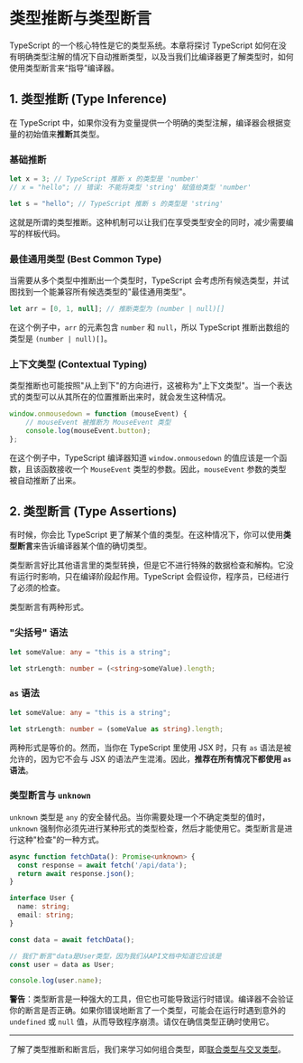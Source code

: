 # 类型推断与类型断言

TypeScript 的一个核心特性是它的类型系统。本章将探讨 TypeScript 如何在没有明确类型注解的情况下自动推断类型，以及当我们比编译器更了解类型时，如何使用类型断言来“指导”编译器。

## 1. 类型推断 (Type Inference)

在 TypeScript 中，如果你没有为变量提供一个明确的类型注解，编译器会根据变量的初始值来**推断**其类型。

### 基础推断
```typescript
let x = 3; // TypeScript 推断 x 的类型是 'number'
// x = "hello"; // 错误: 不能将类型 'string' 赋值给类型 'number'

let s = "hello"; // TypeScript 推断 s 的类型是 'string'
```
这就是所谓的类型推断。这种机制可以让我们在享受类型安全的同时，减少需要编写的样板代码。

### 最佳通用类型 (Best Common Type)
当需要从多个类型中推断出一个类型时，TypeScript 会考虑所有候选类型，并试图找到一个能兼容所有候选类型的"最佳通用类型"。

```typescript
let arr = [0, 1, null]; // 推断类型为 (number | null)[]
```
在这个例子中，`arr` 的元素包含 `number` 和 `null`，所以 TypeScript 推断出数组的类型是 `(number | null)[]`。

### 上下文类型 (Contextual Typing)
类型推断也可能按照"从上到下"的方向进行，这被称为"上下文类型"。当一个表达式的类型可以从其所在的位置推断出来时，就会发生这种情况。

```typescript
window.onmousedown = function (mouseEvent) {
    // mouseEvent 被推断为 MouseEvent 类型
    console.log(mouseEvent.button);
};
```
在这个例子中，TypeScript 编译器知道 `window.onmousedown` 的值应该是一个函数，且该函数接收一个 `MouseEvent` 类型的参数。因此，`mouseEvent` 参数的类型被自动推断了出来。

## 2. 类型断言 (Type Assertions)

有时候，你会比 TypeScript 更了解某个值的类型。在这种情况下，你可以使用**类型断言**来告诉编译器某个值的确切类型。

类型断言好比其他语言里的类型转换，但是它不进行特殊的数据检查和解构。它没有运行时影响，只在编译阶段起作用。TypeScript 会假设你，程序员，已经进行了必须的检查。

类型断言有两种形式。

### "尖括号" 语法
```typescript
let someValue: any = "this is a string";

let strLength: number = (<string>someValue).length;
```

### `as` 语法
```typescript
let someValue: any = "this is a string";

let strLength: number = (someValue as string).length;
```
两种形式是等价的。然而，当你在 TypeScript 里使用 JSX 时，只有 `as` 语法是被允许的，因为它不会与 JSX 的语法产生混淆。因此，**推荐在所有情况下都使用 `as` 语法**。

### 类型断言与 `unknown`
`unknown` 类型是 `any` 的安全替代品。当你需要处理一个不确定类型的值时，`unknown` 强制你必须先进行某种形式的类型检查，然后才能使用它。类型断言是进行这种"检查"的一种方式。

```typescript
async function fetchData(): Promise<unknown> {
  const response = await fetch('/api/data');
  return await response.json();
}

interface User {
  name: string;
  email: string;
}

const data = await fetchData();

// 我们"断言"data是User类型，因为我们从API文档中知道它应该是
const user = data as User; 

console.log(user.name);
```

**警告**：类型断言是一种强大的工具，但它也可能导致运行时错误。编译器不会验证你的断言是否正确。如果你错误地断言了一个类型，可能会在运行时遇到意外的 `undefined` 或 `null` 值，从而导致程序崩溃。请仅在确信类型正确时使用它。

---

了解了类型推断和断言后，我们来学习如何组合类型，即[联合类型与交叉类型](union-intersection-types.md)。 
